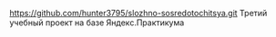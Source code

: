 https://github.com/hunter3795/slozhno-sosredotochitsya.git Третий учебный проект на базе Яндекс.Практикума
